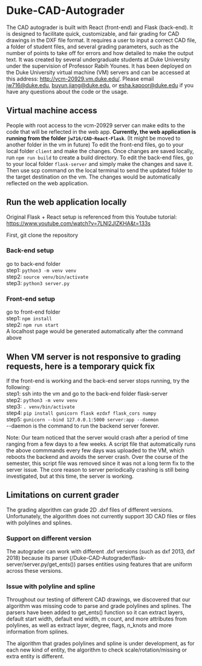# Duke-CAD-Autograder

The CAD autograder is built with React (front-end) and Flask (back-end). It is designed to facilitate quick, customizable, and fair grading for CAD drawings in the DXF file format. It requires a user to input a correct CAD file, a folder of student
files, and several grading parameters, such as the number of points to take off for errors and how detailed to make the output text. It was created by several undergraduate students
at Duke University under the supervision of Professor Rabih Younes. It has been deployed on the Duke University virtual machine (VM) servers and can be accessed at this address:
http://vcm-20929.vm.duke.edu/. Please email jw716@duke.edu, buyun.jiang@duke.edu, or esha.kapoor@duke.edu if you have any questions about the code or the usage.

## Virtual machine access
People with root access to the vcm-20929 server can make edits to the code that will be reflected in the web app. **Currently, the web application is running from the folder ```jw716/CAD-React-Flask```**. (It might be moved to another folder in the vm in future) To edit the front-end files, go to your local folder ```client``` and make the changes. Once changes are saved locally, run ```npm run build``` to create a build directory. To edit the back-end files, go to your local folder ```flask-server``` and simply make the changes and save it. Then use scp command on the local terminal to send the updated folder to the target destination on the vm. The changes would be automatically reflected on the web application.

## Run the web application locally
Original Flask + React setup is referenced from this Youtube tutorial: https://www.youtube.com/watch?v=7LNl2JlZKHA&t=133s

First, git clone the repository
### Back-end setup
go to back-end folder\
step1: ```python3 -m venv venv```\
step2: ```source venv/bin/activate```\
step3: ```python3 server.py```

### Front-end setup
go to front-end folder\
step1: ```npm install```\
step2: ```npm run start```\
A localhost page would be generated automatically after the command above

## When VM server is not responsive to grading requests, here is a temporary quick fix
If the front-end is working and the back-end server stops running, try the following:\
step1: ssh into the vm and go to the back-end folder flask-server\
step2: ```python3 -m venv venv```\
step3: ```. venv/bin/activate```\
step4: ```pip install gunicorn flask ezdxf flask_cors numpy```\
step5: ```gunicorn --bind 127.0.0.1:5000 server:app --daemon```\
--daemon is the command to run the backend server forever.

Note: Our team noticed that the server would crash after a period of time ranging from a few days to a few weeks. A script file that automatically runs the above commmands every few days was uploaded to the VM, which reboots the backend and avoids the server crash. Over the course of the semester, this script file was removed since it was not a long term fix to the server issue. The core reason to server periodically crashing is still being investigated, but at this time, the server is working.

## Limitations on current grader
The grading algorithm can grade 2D .dxf files of different versions. Unfortunately, the algorithm does not currently support 3D CAD files or files with polylines and splines.

### Support on different version
The autograder can work with different .dxf versions (such as dxf 2013, dxf 2018) because its parser (/Duke-CAD-Autograder/flask-server/server.py/get_ents()) parses entities using features that are uniform across these versions.

### Issue with polyline and spline
Throughout our testing of different CAD drawings, we discovered that our algorithm was missing code to parse and grade polylines and splines. The parsers have been added to get_ents() function so it can extract layers, default start width, default end width, m count, and more attributes from polylines, as well as extract layer, degree, flags, n_knots and more information from splines.

The algorithm that grades polylines and spline is under development, as for each new kind of entity, the algorithm to check scale/rotation/missing or extra entity is different.
